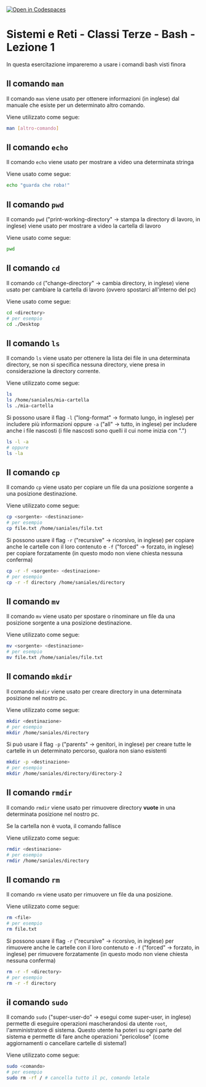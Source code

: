[![Open in Codespaces](https://classroom.github.com/assets/launch-codespace-2972f46106e565e64193e422d61a12cf1da4916b45550586e14ef0a7c637dd04.svg)](https://classroom.github.com/open-in-codespaces?assignment_repo_id=16718704)
# Sistemi e Reti - Classi Terze - Bash - Lezione 1

In questa esercitazione impareremo a usare i comandi bash visti finora

## Il comando `man`

Il comando `man` viene usato per ottenere informazioni (in inglese) dal manuale che esiste per un determinato altro comando.

Viene utilizzato come segue:

``` bash
man [altro-comando]
```

## Il comando `echo`

Il comando `echo` viene usato per mostrare a video una determinata stringa

Viene usato come segue:

``` bash
echo "guarda che roba!"
```

## Il comando `pwd`

Il comando `pwd` ("print-working-directory" -> stampa la directory di lavoro, in inglese) viene usato per mostrare a video la cartella di lavoro

Viene usato come segue:

``` bash
pwd
```

## Il comando `cd`

Il comando `cd` ("change-directory" -> cambia directory, in inglese) viene usato per cambiare la cartella di lavoro (ovvero spostarci all'interno del pc)

Viene usato come segue:

``` bash
cd <directory>
# per esempio
cd ./Desktop
```

## Il comando `ls`

Il comando `ls` viene usato per ottenere la lista dei file in una determinata directory, se non si specifica nessuna directory, viene presa in considerazione la directory corrente.

Viene utilizzato come segue:

``` bash
ls 
ls /home/saniales/mia-cartella
ls ./mia-cartella
```

Si possono usare il flag `-l` ("long-format" -> formato lungo, in inglese) per includere più informazioni oppure `-a` ("all" -> tutto, in inglese) per includere anche i file nascosti (i file nascosti sono quelli il cui nome inizia con ".")

``` bash
ls -l -a
# oppure
ls -la
```

## Il comando `cp`

Il comando `cp` viene usato per copiare un file da una posizione sorgente a una posizione destinazione.

Viene utilizzato come segue:

``` bash
cp <sorgente> <destinazione>
# per esempio
cp file.txt /home/saniales/file.txt
```

Si possono usare il flag `-r` ("recursive" -> ricorsivo, in inglese) per copiare anche le cartelle con il loro contenuto e `-f` ("forced" -> forzato, in inglese) per copiare forzatamente (in questo modo non viene chiesta nessuna conferma)

``` bash
cp -r -f <sorgente> <destinazione>
# per esempio
cp -r -f directory /home/saniales/directory
```

## Il comando `mv`

Il comando `mv` viene usato per spostare o rinominare un file da una posizione sorgente a una posizione destinazione.

Viene utilizzato come segue:

``` bash
mv <sorgente> <destinazione>
# per esempio
mv file.txt /home/saniales/file.txt
```

## Il comando `mkdir`

Il comando `mkdir` viene usato per creare directory in una determinata posizione nel nostro pc.

Viene utilizzato come segue:

``` bash
mkdir <destinazione>
# per esempio
mkdir /home/saniales/directory
```

Si può usare il flag `-p` ("parents" -> genitori, in inglese) per creare tutte le cartelle in un determinato percorso, qualora non siano esistenti

``` bash
mkdir -p <destinazione>
# per esempio
mkdir /home/saniales/directory/directory-2
```

## Il comando `rmdir`

Il comando `rmdir` viene usato per rimuovere directory **vuote** in una determinata posizione nel nostro pc.

Se la cartella non è vuota, il comando fallisce

Viene utilizzato come segue:

``` bash
rmdir <destinazione>
# per esempio
rmdir /home/saniales/directory
```

## Il comando `rm`

Il comando `rm` viene usato per rimuovere un file da una posizione.

Viene utilizzato come segue:

``` bash
rm <file>
# per esempio
rm file.txt 
```

Si possono usare il flag `-r` ("recursive" -> ricorsivo, in inglese) per rimuovere anche le cartelle con il loro contenuto e `-f` ("forced" -> forzato, in inglese) per rimuovere forzatamente (in questo modo non viene chiesta nessuna conferma)

``` bash
rm -r -f <directory>
# per esempio
rm -r -f directory
```

## il comando `sudo`

Il comando `sudo` ("super-user-do" -> esegui come super-user, in inglese) permette di eseguire operazioni mascherandosi da utente `root`, l'amministratore di sistema. Questo utente ha poteri su ogni parte del sistema e permette di fare anche operazioni "pericolose" (come aggiornamenti o cancellare cartelle di sistema!)

Viene utilizzato come segue:

``` bash
sudo <comando>
# per esempio
sudo rm -rf / # cancella tutto il pc, comando letale
```
